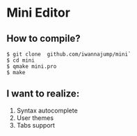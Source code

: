 # Mini Editor

## How to compile?

```
$ git clone  github.com/iwannajump/mini`
$ cd mini
$ qmake mini.pro
$ make
```

## I want to realize:
1) Syntax autocomplete
2) User themes
3) Tabs support
